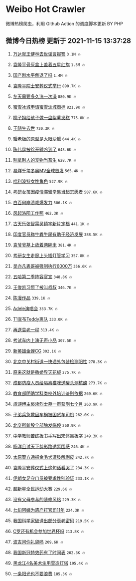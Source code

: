 # Weibo Hot Crawler 



微博热榜爬虫，利用 Github Action 的调度脚本更新 BY PHP 


## 微博今日热榜 更新于 2021-11-15 13:37:28 
1. [万达就王健林去世谣言报警](https://s.weibo.com/weibo?q=%23%E4%B8%87%E8%BE%BE%E5%B0%B1%E7%8E%8B%E5%81%A5%E6%9E%97%E5%8E%BB%E4%B8%96%E8%B0%A3%E8%A8%80%E6%8A%A5%E8%AD%A6%23&Refer=top) `3.1M 🔥` 

1. [袁隆平骨灰盒上盖着五星红旗](https://s.weibo.com/weibo?q=%23%E8%A2%81%E9%9A%86%E5%B9%B3%E9%AA%A8%E7%81%B0%E7%9B%92%E4%B8%8A%E7%9B%96%E7%9D%80%E4%BA%94%E6%98%9F%E7%BA%A2%E6%97%97%23&Refer=top) `1.5M 🔥` 

1. [国产剧水平倒退了吗](https://s.weibo.com/weibo?q=%23%E5%9B%BD%E4%BA%A7%E5%89%A7%E6%B0%B4%E5%B9%B3%E5%80%92%E9%80%80%E4%BA%86%E5%90%97%23&Refer=top) `1.4M 🔥` 

1. [袁隆平院士安葬仪式举行](https://s.weibo.com/weibo?q=%23%E8%A2%81%E9%9A%86%E5%B9%B3%E9%99%A2%E5%A3%AB%E5%AE%89%E8%91%AC%E4%BB%AA%E5%BC%8F%E4%B8%BE%E8%A1%8C%23&Refer=top) `890.7K 🔥` 

1. [冬天需要多久洗一次澡](https://s.weibo.com/weibo?q=%23%E5%86%AC%E5%A4%A9%E9%9C%80%E8%A6%81%E5%A4%9A%E4%B9%85%E6%B4%97%E4%B8%80%E6%AC%A1%E6%BE%A1%23&Refer=top) `880.9K 🔥` 

1. [蜜雪冰城申请蜜雪泳城商标](https://s.weibo.com/weibo?q=%23%E8%9C%9C%E9%9B%AA%E5%86%B0%E5%9F%8E%E7%94%B3%E8%AF%B7%E8%9C%9C%E9%9B%AA%E6%B3%B3%E5%9F%8E%E5%95%86%E6%A0%87%23&Refer=top) `821.9K 🔥` 

1. [桃子姐给孩子做一盘紫薯发糕](https://s.weibo.com/weibo?q=%E6%A1%83%E5%AD%90%E5%A7%90%E7%BB%99%E5%AD%A9%E5%AD%90%E5%81%9A%E4%B8%80%E7%9B%98%E7%B4%AB%E8%96%AF%E5%8F%91%E7%B3%95&Refer=top) `775.0K 🔥` 

1. [王随生去世](https://s.weibo.com/weibo?q=%23%E7%8E%8B%E9%9A%8F%E7%94%9F%E5%8E%BB%E4%B8%96%23&Refer=top) `720.3K 🔥` 

1. [蟹老板的原型是大眼沙蟹](https://s.weibo.com/weibo?q=%23%E8%9F%B9%E8%80%81%E6%9D%BF%E7%9A%84%E5%8E%9F%E5%9E%8B%E6%98%AF%E5%A4%A7%E7%9C%BC%E6%B2%99%E8%9F%B9%23&Refer=top) `644.4K 🔥` 

1. [陈伟霆被徐开骋冷到了](https://s.weibo.com/weibo?q=%23%E9%99%88%E4%BC%9F%E9%9C%86%E8%A2%AB%E5%BE%90%E5%BC%80%E9%AA%8B%E5%86%B7%E5%88%B0%E4%BA%86%23&Refer=top) `643.6K 🔥` 

1. [别拿别人的宠物当畜生](https://s.weibo.com/weibo?q=%23%E5%88%AB%E6%8B%BF%E5%88%AB%E4%BA%BA%E7%9A%84%E5%AE%A0%E7%89%A9%E5%BD%93%E7%95%9C%E7%94%9F%23&Refer=top) `628.7K 🔥` 

1. [易烊千玺冬奥MV全球首发](https://s.weibo.com/weibo?q=%23%E6%98%93%E7%83%8A%E5%8D%83%E7%8E%BA%E5%86%AC%E5%A5%A5MV%E5%85%A8%E7%90%83%E9%A6%96%E5%8F%91%23&Refer=top) `565.4K 🔥` 

1. [哈利波特女性角色](https://s.weibo.com/weibo?q=%23%E5%93%88%E5%88%A9%E6%B3%A2%E7%89%B9%E5%A5%B3%E6%80%A7%E8%A7%92%E8%89%B2%23&Refer=top) `527.9K 🔥` 

1. [考研女孩因疫情滞留辛集当起志愿者](https://s.weibo.com/weibo?q=%23%E8%80%83%E7%A0%94%E5%A5%B3%E5%AD%A9%E5%9B%A0%E7%96%AB%E6%83%85%E6%BB%9E%E7%95%99%E8%BE%9B%E9%9B%86%E5%BD%93%E8%B5%B7%E5%BF%97%E6%84%BF%E8%80%85%23&Refer=top) `507.6K 🔥` 

1. [白百何崩溃戏爆发力](https://s.weibo.com/weibo?q=%23%E7%99%BD%E7%99%BE%E4%BD%95%E5%B4%A9%E6%BA%83%E6%88%8F%E7%88%86%E5%8F%91%E5%8A%9B%23&Refer=top) `506.1K 🔥` 

1. [风起洛阳工作照](https://s.weibo.com/weibo?q=%23%E9%A3%8E%E8%B5%B7%E6%B4%9B%E9%98%B3%E5%B7%A5%E4%BD%9C%E7%85%A7%23&Refer=top) `462.3K 🔥` 

1. [古天乐张智霖吴镇宇新片定档](https://s.weibo.com/weibo?q=%23%E5%8F%A4%E5%A4%A9%E4%B9%90%E5%BC%A0%E6%99%BA%E9%9C%96%E5%90%B4%E9%95%87%E5%AE%87%E6%96%B0%E7%89%87%E5%AE%9A%E6%A1%A3%23&Refer=top) `441.1K 🔥` 

1. [印度官员称牛粪牛尿有助于经济发展](https://s.weibo.com/weibo?q=%23%E5%8D%B0%E5%BA%A6%E5%AE%98%E5%91%98%E7%A7%B0%E7%89%9B%E7%B2%AA%E7%89%9B%E5%B0%BF%E6%9C%89%E5%8A%A9%E4%BA%8E%E7%BB%8F%E6%B5%8E%E5%8F%91%E5%B1%95%23&Refer=top) `388.5K 🔥` 

1. [袁爷爷墓上放着两碗米](https://s.weibo.com/weibo?q=%23%E8%A2%81%E7%88%B7%E7%88%B7%E5%A2%93%E4%B8%8A%E6%94%BE%E7%9D%80%E4%B8%A4%E7%A2%97%E7%B1%B3%23&Refer=top) `381.4K 🔥` 

1. [考研女生走廊上头插灯管学习](https://s.weibo.com/weibo?q=%23%E8%80%83%E7%A0%94%E5%A5%B3%E7%94%9F%E8%B5%B0%E5%BB%8A%E4%B8%8A%E5%A4%B4%E6%8F%92%E7%81%AF%E7%AE%A1%E5%AD%A6%E4%B9%A0%23&Refer=top) `357.8K 🔥` 

1. [吴亦凡表哥被强制执行6000万](https://s.weibo.com/weibo?q=%23%E5%90%B4%E4%BA%A6%E5%87%A1%E8%A1%A8%E5%93%A5%E8%A2%AB%E5%BC%BA%E5%88%B6%E6%89%A7%E8%A1%8C6000%E4%B8%87%23&Refer=top) `356.6K 🔥` 

1. [五哈第二季阵容官宣](https://s.weibo.com/weibo?q=%23%E4%BA%94%E5%93%88%E7%AC%AC%E4%BA%8C%E5%AD%A3%E9%98%B5%E5%AE%B9%E5%AE%98%E5%AE%A3%23&Refer=top) `348.8K 🔥` 

1. [王俊凯习惯了被叫叔叔](https://s.weibo.com/weibo?q=%23%E7%8E%8B%E4%BF%8A%E5%87%AF%E4%B9%A0%E6%83%AF%E4%BA%86%E8%A2%AB%E5%8F%AB%E5%8F%94%E5%8F%94%23&Refer=top) `346.7K 🔥` 

1. [陈漫作品](https://s.weibo.com/weibo?q=%23%E9%99%88%E6%BC%AB%E4%BD%9C%E5%93%81%23&Refer=top) `339.1K 🔥` 

1. [Adele演唱会](https://s.weibo.com/weibo?q=Adele%E6%BC%94%E5%94%B1%E4%BC%9A&Refer=top) `333.7K 🔥` 

1. [T1宣布Teddy离队](https://s.weibo.com/weibo?q=%23T1%E5%AE%A3%E5%B8%83Teddy%E7%A6%BB%E9%98%9F%23&Refer=top) `333.0K 🔥` 

1. [再送袁老一程](https://s.weibo.com/weibo?q=%23%E5%86%8D%E9%80%81%E8%A2%81%E8%80%81%E4%B8%80%E7%A8%8B%23&Refer=top) `313.4K 🔥` 

1. [考试车内上演无声小品](https://s.weibo.com/weibo?q=%23%E8%80%83%E8%AF%95%E8%BD%A6%E5%86%85%E4%B8%8A%E6%BC%94%E6%97%A0%E5%A3%B0%E5%B0%8F%E5%93%81%23&Refer=top) `307.5K 🔥` 

1. [新英雄金蝉CG](https://s.weibo.com/weibo?q=%23%E6%96%B0%E8%8B%B1%E9%9B%84%E9%87%91%E8%9D%89CG%23&Refer=top) `302.1K 🔥` 

1. [北京中关村街道一快递外包装检测阳性](https://s.weibo.com/weibo?q=%23%E5%8C%97%E4%BA%AC%E4%B8%AD%E5%85%B3%E6%9D%91%E8%A1%97%E9%81%93%E4%B8%80%E5%BF%AB%E9%80%92%E5%A4%96%E5%8C%85%E8%A3%85%E6%A3%80%E6%B5%8B%E9%98%B3%E6%80%A7%23&Refer=top) `278.3K 🔥` 

1. [原来这就是撒娇界天花板](https://s.weibo.com/weibo?q=%23%E5%8E%9F%E6%9D%A5%E8%BF%99%E5%B0%B1%E6%98%AF%E6%92%92%E5%A8%87%E7%95%8C%E5%A4%A9%E8%8A%B1%E6%9D%BF%23&Refer=top) `275.7K 🔥` 

1. [成都防疫人员给隔离猫咪送罐头测核酸](https://s.weibo.com/weibo?q=%23%E6%88%90%E9%83%BD%E9%98%B2%E7%96%AB%E4%BA%BA%E5%91%98%E7%BB%99%E9%9A%94%E7%A6%BB%E7%8C%AB%E5%92%AA%E9%80%81%E7%BD%90%E5%A4%B4%E6%B5%8B%E6%A0%B8%E9%85%B8%23&Refer=top) `273.7K 🔥` 

1. [教育部明确学科类校外培训鉴别依据](https://s.weibo.com/weibo?q=%23%E6%95%99%E8%82%B2%E9%83%A8%E6%98%8E%E7%A1%AE%E5%AD%A6%E7%A7%91%E7%B1%BB%E6%A0%A1%E5%A4%96%E5%9F%B9%E8%AE%AD%E9%89%B4%E5%88%AB%E4%BE%9D%E6%8D%AE%23&Refer=top) `269.6K 🔥` 

1. [旅游博主亵渎烈士墓一审获刑七个月](https://s.weibo.com/weibo?q=%23%E6%97%85%E6%B8%B8%E5%8D%9A%E4%B8%BB%E4%BA%B5%E6%B8%8E%E7%83%88%E5%A3%AB%E5%A2%93%E4%B8%80%E5%AE%A1%E8%8E%B7%E5%88%91%E4%B8%83%E4%B8%AA%E6%9C%88%23&Refer=top) `263.9K 🔥` 

1. [子弟兵急救因车祸被困货车司机](https://s.weibo.com/weibo?q=%23%E5%AD%90%E5%BC%9F%E5%85%B5%E6%80%A5%E6%95%91%E5%9B%A0%E8%BD%A6%E7%A5%B8%E8%A2%AB%E5%9B%B0%E8%B4%A7%E8%BD%A6%E5%8F%B8%E6%9C%BA%23&Refer=top) `262.0K 🔥` 

1. [北交所新股全部触发临停](https://s.weibo.com/weibo?q=%23%E5%8C%97%E4%BA%A4%E6%89%80%E6%96%B0%E8%82%A1%E5%85%A8%E9%83%A8%E8%A7%A6%E5%8F%91%E4%B8%B4%E5%81%9C%23&Refer=top) `260.9K 🔥` 

1. [中学教师苦练板书手写出宋体黑板字](https://s.weibo.com/weibo?q=%23%E4%B8%AD%E5%AD%A6%E6%95%99%E5%B8%88%E8%8B%A6%E7%BB%83%E6%9D%BF%E4%B9%A6%E6%89%8B%E5%86%99%E5%87%BA%E5%AE%8B%E4%BD%93%E9%BB%91%E6%9D%BF%E5%AD%97%23&Refer=top) `249.3K 🔥` 

1. [杨洋且试天下剪影路透氛围感](https://s.weibo.com/weibo?q=%23%E6%9D%A8%E6%B4%8B%E4%B8%94%E8%AF%95%E5%A4%A9%E4%B8%8B%E5%89%AA%E5%BD%B1%E8%B7%AF%E9%80%8F%E6%B0%9B%E5%9B%B4%E6%84%9F%23&Refer=top) `246.4K 🔥` 

1. [太原警方通报金毛犬遭肢解剥皮](https://s.weibo.com/weibo?q=%23%E5%A4%AA%E5%8E%9F%E8%AD%A6%E6%96%B9%E9%80%9A%E6%8A%A5%E9%87%91%E6%AF%9B%E7%8A%AC%E9%81%AD%E8%82%A2%E8%A7%A3%E5%89%A5%E7%9A%AE%23&Refer=top) `242.7K 🔥` 

1. [袁隆平安葬仪式上这句话看哭了](https://s.weibo.com/weibo?q=%23%E8%A2%81%E9%9A%86%E5%B9%B3%E5%AE%89%E8%91%AC%E4%BB%AA%E5%BC%8F%E4%B8%8A%E8%BF%99%E5%8F%A5%E8%AF%9D%E7%9C%8B%E5%93%AD%E4%BA%86%23&Refer=top) `234.3K 🔥` 

1. [伊朗女足守门员被要求性别验证](https://s.weibo.com/weibo?q=%23%E4%BC%8A%E6%9C%97%E5%A5%B3%E8%B6%B3%E5%AE%88%E9%97%A8%E5%91%98%E8%A2%AB%E8%A6%81%E6%B1%82%E6%80%A7%E5%88%AB%E9%AA%8C%E8%AF%81%23&Refer=top) `233.1K 🔥` 

1. [超新星全民运动大赛](https://s.weibo.com/weibo?q=%23%E8%B6%85%E6%96%B0%E6%98%9F%E5%85%A8%E6%B0%91%E8%BF%90%E5%8A%A8%E5%A4%A7%E8%B5%9B%23&Refer=top) `229.6K 🔥` 

1. [没有父母参与的装修风格](https://s.weibo.com/weibo?q=%23%E6%B2%A1%E6%9C%89%E7%88%B6%E6%AF%8D%E5%8F%82%E4%B8%8E%E7%9A%84%E8%A3%85%E4%BF%AE%E9%A3%8E%E6%A0%BC%23&Refer=top) `229.3K 🔥` 

1. [七旬阿姨为遗产打官司11年](https://s.weibo.com/weibo?q=%23%E4%B8%83%E6%97%AC%E9%98%BF%E5%A7%A8%E4%B8%BA%E9%81%97%E4%BA%A7%E6%89%93%E5%AE%98%E5%8F%B811%E5%B9%B4%23&Refer=top) `224.3K 🔥` 

1. [我国科学家破译出部分衰老密码](https://s.weibo.com/weibo?q=%23%E6%88%91%E5%9B%BD%E7%A7%91%E5%AD%A6%E5%AE%B6%E7%A0%B4%E8%AF%91%E5%87%BA%E9%83%A8%E5%88%86%E8%A1%B0%E8%80%81%E5%AF%86%E7%A0%81%23&Refer=top) `219.5K 🔥` 

1. [C罗还有机会参加世界杯吗](https://s.weibo.com/weibo?q=%23C%E7%BD%97%E8%BF%98%E6%9C%89%E6%9C%BA%E4%BC%9A%E5%8F%82%E5%8A%A0%E4%B8%96%E7%95%8C%E6%9D%AF%E5%90%97%23&Refer=top) `213.8K 🔥` 

1. [波吉问你礼貌吗](https://s.weibo.com/weibo?q=%23%E6%B3%A2%E5%90%89%E9%97%AE%E4%BD%A0%E7%A4%BC%E8%B2%8C%E5%90%97%23&Refer=top) `209.6K 🔥` 

1. [我国新冠特效药有了时间表](https://s.weibo.com/weibo?q=%23%E6%88%91%E5%9B%BD%E6%96%B0%E5%86%A0%E7%89%B9%E6%95%88%E8%8D%AF%E6%9C%89%E4%BA%86%E6%97%B6%E9%97%B4%E8%A1%A8%23&Refer=top) `202.3K 🔥` 

1. [黑龙江4名美术生用雪造灯塔](https://s.weibo.com/weibo?q=%23%E9%BB%91%E9%BE%99%E6%B1%9F4%E5%90%8D%E7%BE%8E%E6%9C%AF%E7%94%9F%E7%94%A8%E9%9B%AA%E9%80%A0%E7%81%AF%E5%A1%94%23&Refer=top) `195.4K 🔥` 

1. [一条阳光也不要浪费](https://s.weibo.com/weibo?q=%23%E4%B8%80%E6%9D%A1%E9%98%B3%E5%85%89%E4%B9%9F%E4%B8%8D%E8%A6%81%E6%B5%AA%E8%B4%B9%23&Refer=top) `185.3K 🔥` 

